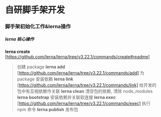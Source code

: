 # 自研脚手架开发

### 脚手架初始化工作&lerna操作
##### lerna 核心操作
**lerna create** [https://github.com/lerna/lerna/tree/v3.22.1/commands/create#readme]
> 创建 package
**lerna add** [https://github.com/lerna/lerna/tree/v3.22.1/commands/add]
> 为 package 安装依赖
**lerna link** [https://github.com/lerna/lerna/tree/v3.22.1/commands/link]
> 给开发的包中有互相依赖作关联
**lerna clean**
> 清空包的依赖, 清除 node_modules
**lerna bootstrap**
> 安装依赖并关联软连接
**lerna exec** [https://github.com/lerna/lerna/tree/v3.22.1/commands/exec]
> 执行 npm 命令
**lerna publish**
> 发布包

